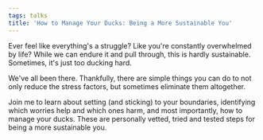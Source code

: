 ```yaml
---
tags: talks
title: 'How to Manage Your Ducks: Being a More Sustainable You'
---
```

Ever feel like everything's a struggle? Like you're constantly overwhelmed by life? While we can endure it and pull through, this is hardly sustainable. Sometimes, it's just too ducking hard.

We've all been there. Thankfully, there are simple things you can do to not only reduce the stress factors, but sometimes eliminate them altogether.

Join me to learn about setting (and sticking) to your boundaries, identifying which worries help and which ones harm, and most importantly, how to manage your ducks. These are personally vetted, tried and tested steps for being a more sustainable you.